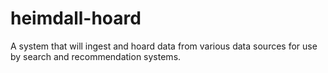# heimdall-hoard
A system that will ingest and hoard data from various data sources for use by search and recommendation systems.
